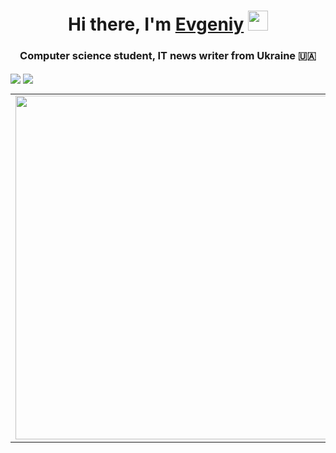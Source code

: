 <h1 align="center">Hi there, I'm <a href="https://github.com/RovikHevik" target="_blank">Evgeniy</a> 
<img src="https://github.com/blackcater/blackcater/raw/main/images/Hi.gif" height="32"/></h1>
<h3 align="center">Computer science student, IT news writer from Ukraine 🇺🇦</h3>
<div witdh="100%">
  <img align="center" src="https://github-readme-stats.vercel.app/api?username=RovikHevik&show_icons=true&theme=merko&count_private=true" />
  <img align="center" src="https://github-readme-stats.vercel.app/api/top-langs/?username=RovikHevik&layout=compact&theme=merko&count_private=true" />
</div>

<table>
  <tbody><tr>
      <td><img src="https://github-readme-stats.vercel.app/api?username=RovikHevik&show_icons=true&theme=merko&count_private=true" style="max-width: 100%;" width="550px" align="left"></td>
      <td><img src="https://github-readme-stats.vercel.app/api/top-langs/?username=RovikHevik&layout=compact&theme=merko&count_private=true" style="max-width: 100%;" width="550px" align="left"></a></td>
  </tr>   
</tbody></table>
